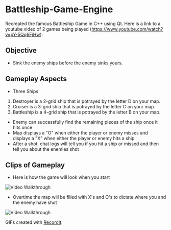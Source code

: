 # Battleship-Game-Engine

Recreated the famous Battleship Game in C++ using Qt. Here is a link to a youtube video of 2 games being played (https://www.youtube.com/watch?v=pY-5Qq6FjHw).

## Objective

* Sink the enemy ships before the enemy sinks yours.

## Gameplay Aspects

* Three Ships
1. Destroyer is a 2-grid ship that is potrayed by the letter D on your map.
2. Cruiser is a 3-grid ship that is potrayed by the letter C on your map.
3. Battleship is a 4-grid ship that is potrayed by the letter B on your map.
* Enemy can successfully find the remaining pieces of the ship once it hits once
* Map displays a "O" when either the player or enemy misses and displays a "X" when either the player or enemy hits a ship
* After a shot, chat logs will tell you if you hit a ship or missed and then tell you about the enemies shot

## Clips of Gameplay

* Here is how the game will look when you start

<img src='http://g.recordit.co/LRGMQBydfp.gif' title='Starting Game' width='' alt='Video Walkthrough'/>

* Overtime the map will be filled with X's and O's to dictate where you and the enemy have shot

<img src='http://g.recordit.co/uutCE7DzeQ.gif' title='Mid-Game' width='' alt='Video Walkthrough'/>

GIFs created with [RecordIt](https://recordit.co/).
